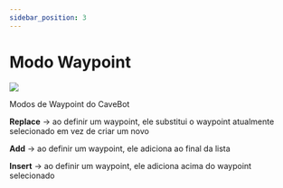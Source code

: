 ```yaml
---
sidebar_position: 3
---
```


# Modo Waypoint
<div class="text--center">
  <img src="/img/waypoint_mode.png" />
  <p>Modos de Waypoint do CaveBot</p>
</div>

**Replace** -> ao definir um waypoint, ele substitui o waypoint atualmente selecionado em vez de criar um novo

**Add** -> ao definir um waypoint, ele adiciona ao final da lista

**Insert** -> ao definir um waypoint, ele adiciona acima do waypoint selecionado